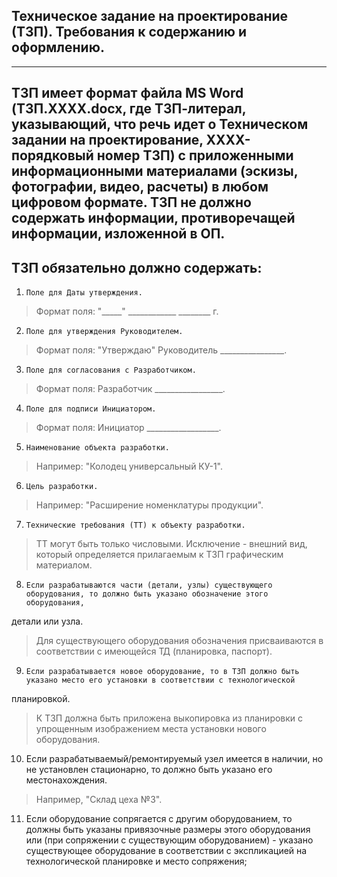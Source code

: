 ## Техническое задание на проектирование (ТЗП). Требования к содержанию и оформлению.
____

## ТЗП имеет формат файла MS Word (ТЗП.XXXX.docx, где ТЗП-литерал, указывающий, что речь идет о Техническом задании на проектирование, XXXX-порядковый номер ТЗП) с приложенными информационными материалами (эскизы, фотографии, видео, расчеты) в любом цифровом формате. ТЗП не должно содержать информации, противоречащей информации, изложенной в ОП.

## ТЗП обязательно должно содержать:

1.     Поле для Даты утверждения. 
>Формат поля: "_____" ____________ ________ г.

2.     Поле для утверждения Руководителем. 
>Формат поля: "Утверждаю" Руководитель ________________.

3.     Поле для согласования с Разработчиком. 
>Формат поля: Разработчик _________________.

4.     Поле для подписи Инициатором.
>Формат поля:  Инициатор __________________.

5.     Наименование объекта разработки.
>Например: "Колодец универсальный КУ-1".

6.     Цель разработки.
>Например: "Расширение номенклатуры продукции".

7.     Технические требования (ТТ) к объекту разработки.
>ТТ могут быть только числовыми. Исключение - внешний вид, который определяется прилагаемым к ТЗП графическим материалом.

8.     Если разрабатываются части (детали, узлы) существующего оборудования, то должно быть указано обозначение этого оборудования,
детали или узла.
>Для существующего оборудования обозначения присваиваются в соответствии с имеющейся ТД (планировка, паспорт).

9.     Если разрабатывается новое оборудование, то в ТЗП должно быть указано место его установки в соответствии с технологической
планировкой.
>К ТЗП должна быть приложена выкопировка из планировки с упрощенным изображением места установки нового оборудования.

10.    Если разрабатываемый/ремонтируемый узел имеется в наличии, но не установлен стационарно, то должно быть указано его
местонахождения.
>Например, "Склад цеха №3".

11.    Если оборудование сопрягается с другим оборудованием, то должны быть указаны привязочные размеры этого оборудования или (при
сопряжении с существующим оборудованием) - указано существующее оборудование в соответствии с экспликацией на технологической планировке
и место сопряжения;


